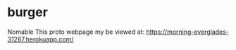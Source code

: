 # burger

Nomable
This proto webpage my be viewed at: https://morning-everglades-31267.herokuapp.com/
